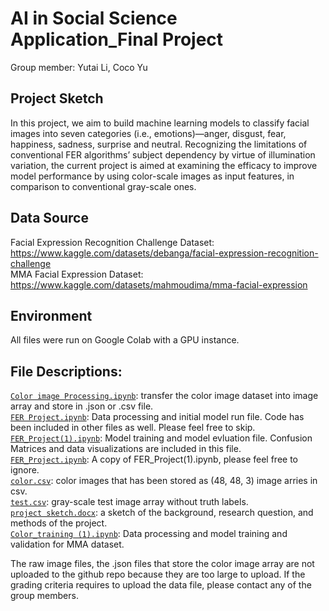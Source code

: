 # AI in Social Science Application_Final Project
Group member: Yutai Li, Coco Yu

## Project Sketch
In this project, we aim to build machine learning models to classify facial images into seven categories (i.e., emotions)—anger, disgust, fear, happiness, sadness, surprise and neutral. Recognizing the limitations of conventional FER algorithms’ subject dependency by virtue of illumination variation, the current project is aimed at examining the efficacy to improve model performance by using color-scale images as input features, in comparison to conventional gray-scale ones.

## Data Source
Facial Expression Recognition Challenge Dataset: https://www.kaggle.com/datasets/debanga/facial-expression-recognition-challenge \
MMA Facial Expression Dataset: https://www.kaggle.com/datasets/mahmoudima/mma-facial-expression

## Environment
All files were run on Google Colab with a GPU instance.

## File Descriptions: 
<a href="https://github.com/yutaili/AI-Project/blob/main/Color%20Image%20Processing.ipynb">`Color image Processing.ipynb`</a>: transfer the color image dataset into image array and store in .json or .csv file. <br>
<a href="https://github.com/yutaili/AI-Project/blob/main/FER%20Project.ipynb">`FER Project.ipynb`</a>: Data processing and initial model run file. Code has been included in other files as well. Please feel free to skip.<br>
<a href="https://github.com/yutaili/AI-Project/blob/main/FER_Project%20(1).ipynb">`FER_Project(1).ipynb`</a>: Model training and model evluation file. Confusion Matrices and data visualizations are included in this file. <br>
<a href="https://github.com/yutaili/AI-Project/blob/main/FER_Project.ipynb">`FER_Project.ipynb`</a>: A copy of FER_Project(1).ipynb, please feel free to ignore. <br>
<a href="https://github.com/yutaili/AI-Project/blob/main/color.csv">`color.csv`</a>: color images that has been stored as (48, 48, 3) image arries in csv. <br>
<a href="https://github.com/yutaili/AI-Project/blob/main/test.csv">`test.csv`</a>: gray-scale test image array without truth labels.<br>
<a href="https://github.com/yutaili/AI-Project/blob/main/project%20sketch.docx">`project sketch.docx`<a/>: a sketch of the background, research question, and methods of the project. <br>
<a href="https://github.com/yutaili/AI-Project/blob/main/Color_training%20(1).ipynb">`Color_training (1).ipynb`</a>: Data processing and model training and validation for MMA dataset.

The raw image files, the .json files that store the color image array are not uploaded to the github repo because they are too large to upload. If the grading criteria requires to upload the data file, please contact any of the group members. 
